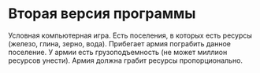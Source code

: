 # Вторая версия программы

Условная компьютерная игра.
Есть поселения, в которых есть ресурсы (железо, глина, зерно, вода).
Прибегает армия пограбить данное поселение.
У армии есть грузоподъемность (не может миллион ресурсов унести).
Армия должна грабит ресурсы пропорционально.
